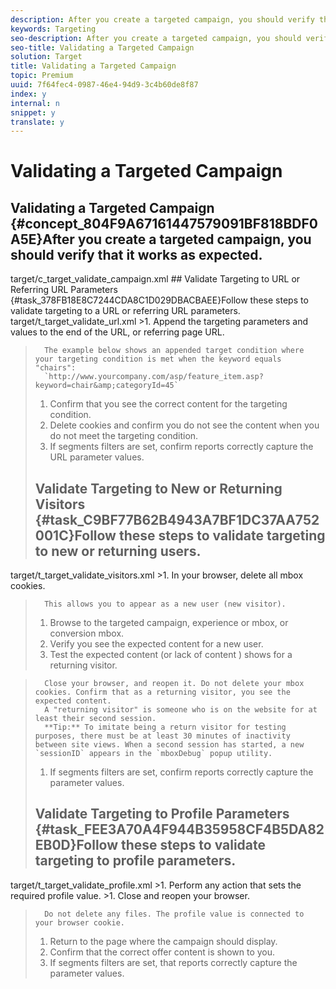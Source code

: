```yaml
---
description: After you create a targeted campaign, you should verify that it works as expected. target/c_target_validate_campaign.xml
keywords: Targeting
seo-description: After you create a targeted campaign, you should verify that it works as expected. target/c_target_validate_campaign.xml
seo-title: Validating a Targeted Campaign
solution: Target
title: Validating a Targeted Campaign
topic: Premium
uuid: 7f64fec4-0987-46e4-94d9-3c4b60de8f87
index: y
internal: n
snippet: y
translate: y
---
```


# Validating a Targeted Campaign

## Validating a Targeted Campaign {#concept_804F9A67161447579091BF818BDF0A5E}After you create a targeted campaign, you should verify that it works as expected. 
<draft-comment otherprops="merge">
 target/c_target_validate_campaign.xml
</draft-comment>## Validate Targeting to URL or Referring URL Parameters {#task_378FB18E8C7244CDA8C1D029DBACBAEE}Follow these steps to validate targeting to a URL or referring URL parameters. 
<draft-comment otherprops="merge">
 target/t_target_validate_url.xml
</draft-comment>
>1. Append the targeting parameters and values to the end of the URL, or referring page URL.

>       The example below shows an appended target condition where your targeting condition is met when the keyword equals "chairs":
>       `http://www.yourcompany.com/asp/feature_item.asp?keyword=chair&amp;categoryId=45` 
>1. Confirm that you see the correct content for the targeting condition.
>1. Delete cookies and confirm you do not see the content when you do not meet the targeting condition.
>1. If segments filters are set, confirm reports correctly capture the URL parameter values.
>## Validate Targeting to New or Returning Visitors {#task_C9BF77B62B4943A7BF1DC37AA752001C}Follow these steps to validate targeting to new or returning users. 
<draft-comment otherprops="merge">
 target/t_target_validate_visitors.xml
</draft-comment>
>1. In your browser, delete all mbox cookies.

>       This allows you to appear as a new user (new visitor).
>1. Browse to the targeted campaign, experience or mbox, or conversion mbox.
>1. Verify you see the expected content for a new user.
>1. Test the expected content (or lack of content ) shows for a returning visitor.

>       Close your browser, and reopen it. Do not delete your mbox cookies. Confirm that as a returning visitor, you see the expected content.
>       A "returning visitor" is someone who is on the website for at least their second session.
>       **Tip:** To imitate being a return visitor for testing purposes, there must be at least 30 minutes of inactivity between site views. When a second session has started, a new `sessionID` appears in the `mboxDebug` popup utility. 
>1. If segments filters are set, confirm reports correctly capture the parameter values.
>## Validate Targeting to Profile Parameters {#task_FEE3A70A4F944B35958CF4B5DA82EB0D}Follow these steps to validate targeting to profile parameters. 
<draft-comment otherprops="merge">
 target/t_target_validate_profile.xml
</draft-comment>
>1. Perform any action that sets the required profile value.
>1. Close and reopen your browser.

>       Do not delete any files. The profile value is connected to your browser cookie.
>1. Return to the page where the campaign should display.
>1. Confirm that the correct offer content is shown to you.
>1. If segments filters are set, that reports correctly capture the parameter values.
